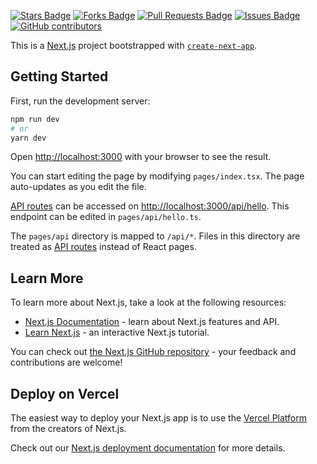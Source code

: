 <a href="https://github.com/UVic-Environmental-Engineering-Club/uveec-website/stargazers"><img src="https://img.shields.io/github/stars/UVic-Environmental-Engineering-Club/uveec-website" alt="Stars Badge"/></a>
<a href="https://github.com/UVic-Environmental-Engineering-Club/uveec-website/network/members"><img src="https://img.shields.io/github/forks/UVic-Environmental-Engineering-Club/uveec-website" alt="Forks Badge"/></a>
<a href="https://github.com/UVic-Environmental-Engineering-Club/uveec-website/pulls"><img src="https://img.shields.io/github/issues-pr/UVic-Environmental-Engineering-Club/uveec-website" alt="Pull Requests Badge"/></a>
<a href="https://github.com/UVic-Environmental-Engineering-Club/uveec-website/issues"><img src="https://img.shields.io/github/issues/UVic-Environmental-Engineering-Club/uveec-website" alt="Issues Badge"/></a>
<a href="https://github.com/UVic-Environmental-Engineering-Club/uveec-website/graphs/contributors"><img alt="GitHub contributors" src="https://img.shields.io/github/contributors/UVic-Environmental-Engineering-Club/uveec-website?color=2b9348"/></a>

This is a [Next.js](https://nextjs.org/) project bootstrapped with [`create-next-app`](https://github.com/vercel/next.js/tree/canary/packages/create-next-app).

## Getting Started

First, run the development server:

```bash
npm run dev
# or
yarn dev
```

Open [http://localhost:3000](http://localhost:3000) with your browser to see the result.

You can start editing the page by modifying `pages/index.tsx`. The page auto-updates as you edit the file.

[API routes](https://nextjs.org/docs/api-routes/introduction) can be accessed on [http://localhost:3000/api/hello](http://localhost:3000/api/hello). This endpoint can be edited in `pages/api/hello.ts`.

The `pages/api` directory is mapped to `/api/*`. Files in this directory are treated as [API routes](https://nextjs.org/docs/api-routes/introduction) instead of React pages.

## Learn More

To learn more about Next.js, take a look at the following resources:

- [Next.js Documentation](https://nextjs.org/docs) - learn about Next.js features and API.
- [Learn Next.js](https://nextjs.org/learn) - an interactive Next.js tutorial.

You can check out [the Next.js GitHub repository](https://github.com/vercel/next.js/) - your feedback and contributions are welcome!

## Deploy on Vercel

The easiest way to deploy your Next.js app is to use the [Vercel Platform](https://vercel.com/new?utm_medium=default-template&filter=next.js&utm_source=create-next-app&utm_campaign=create-next-app-readme) from the creators of Next.js.

Check out our [Next.js deployment documentation](https://nextjs.org/docs/deployment) for more details.
